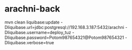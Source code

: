 # arachni-back

mvn clean liquibase:update -Dliquibase.url=jdbc:postgresql://192.168.3.187:5432/arachni -Dliquibase.username=deploy_tuz -Dliquibase.password=Potom987654321@Potom987654321 -Dliquibase.verbose=true